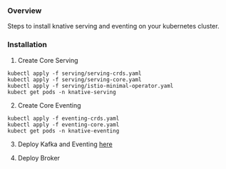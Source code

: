 ### Overview

Steps to install knative serving and eventing on your kubernetes cluster.

### Installation

1. Create Core Serving
```
kubectl apply -f serving/serving-crds.yaml
kubectl apply -f serving/serving-core.yaml
kubectl apply -f serving/istio-minimal-operator.yaml
kubect get pods -n knative-serving
```

2. Create Core Eventing
```
kubectl apply -f eventing-crds.yaml
kubectl apply -f eventing-core.yaml
kubect get pods -n knative-eventing
```

3. Deploy Kafka and Eventing
[here](./eventing/README.md)

4. Deploy Broker
